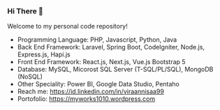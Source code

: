### Hi There 👋

Welcome to my personal code repository! 

- Programming Language: PHP, Javascript, Python, Java
- Back End Framework: Laravel, Spring Boot, CodeIgniter, Node.js, Express.js, Hapi.js
- Front End Framework: React.js, Next.js, Vue.js Bootstrap 5
- Database: MySQL, Micorost SQL Server (T-SQL/PL/SQL), MongoDB (NoSQL)
- Other Speciality: Power BI, Google Data Studio, Pentaho
- Reach me: https://id.linkedin.com/in/viraannisaa99
- Portofolio: https://myworks1010.wordpress.com
